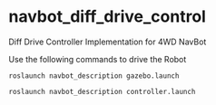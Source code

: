 # navbot_diff_drive_control
Diff Drive Controller Implementation for 4WD NavBot

Use the following commands to drive the Robot

```
roslaunch navbot_description gazebo.launch

roslaunch navbot_description controller.launch

```
